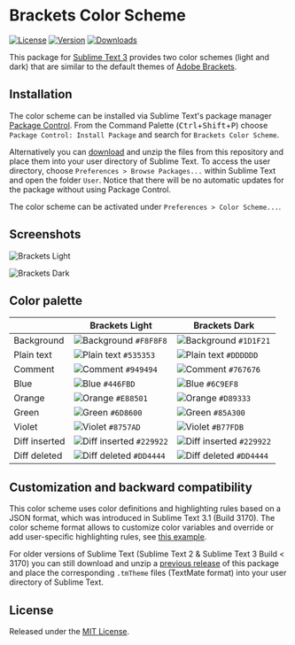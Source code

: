 # Brackets Color Scheme

[![License](https://img.shields.io/github/license/jwortmann/brackets-color-scheme.svg)](https://github.com/jwortmann/brackets-color-scheme/blob/master/LICENSE)
[![Version](https://img.shields.io/github/release/jwortmann/brackets-color-scheme.svg)](https://github.com/jwortmann/brackets-color-scheme/tags)
[![Downloads](https://img.shields.io/packagecontrol/dt/Brackets%20Color%20Scheme.svg)](https://packagecontrol.io/packages/Brackets%20Color%20Scheme)

This package for [Sublime Text 3](https://www.sublimetext.com/) provides two color schemes (light and dark) that are similar to the default themes of [Adobe Brackets](http://brackets.io/).

## Installation

The color scheme can be installed via Sublime Text's package manager [Package Control](https://sublime.wbond.net/installation).
From the Command Palette (<kbd>Ctrl</kbd>+<kbd>Shift</kbd>+<kbd>P</kbd>) choose `Package Control: Install Package` and search for `Brackets Color Scheme`.

Alternatively you can [download](https://github.com/jwortmann/brackets-color-scheme/archive/master.zip) and unzip the files from this repository and place them into your user directory of Sublime Text.
To access the user directory, choose `Preferences > Browse Packages...` within Sublime Text and open the folder `User`.
Notice that there will be no automatic updates for the package without using Package Control.

The color scheme can be activated under `Preferences > Color Scheme...`.

## Screenshots

![Brackets Light](http://i.imgur.com/5HoE6I2.png)

![Brackets Dark](http://i.imgur.com/HZ0acdw.png)

## Color palette

|      | Brackets Light | Brackets Dark |
| ---- | -------------- | ------------- |
| Background | ![Background](http://via.placeholder.com/20/f8f8f8/f8f8f8) `#F8F8F8` | ![Background](http://via.placeholder.com/20/1d1f21/1d1f21) `#1D1F21` |
| Plain text | ![Plain text](http://via.placeholder.com/20/535353/535353) `#535353` | ![Plain text](http://via.placeholder.com/20/dddddd/dddddd) `#DDDDDD` |
| Comment | ![Comment](http://via.placeholder.com/20/949494/949494) `#949494` | ![Comment](http://via.placeholder.com/20/767676/767676) `#767676` |
| Blue | ![Blue](http://via.placeholder.com/20/446fbd/446fbd) `#446FBD` | ![Blue](http://via.placeholder.com/20/6c9ef8/6c9ef8) `#6C9EF8` |
| Orange | ![Orange](http://via.placeholder.com/20/e88501/e88501) `#E88501` | ![Orange](http://via.placeholder.com/20/d89333/d89333) `#D89333` |
| Green | ![Green](http://via.placeholder.com/20/6d8600/6d8600) `#6D8600` | ![Green](http://via.placeholder.com/20/85a300/85a300) `#85A300` |
| Violet | ![Violet](http://via.placeholder.com/20/8757ad/8757ad) `#8757AD` | ![Violet](http://via.placeholder.com/20/b77fdb/b77fdb) `#B77FDB` |
| Diff inserted | ![Diff inserted](http://via.placeholder.com/20/229922/229922) `#229922` | ![Diff inserted](http://via.placeholder.com/20/229922/229922) `#229922` |
| Diff deleted | ![Diff deleted](http://via.placeholder.com/20/dd4444/dd4444) `#DD4444` | ![Diff deleted](http://via.placeholder.com/20/dd4444/dd4444) `#DD4444` |

## Customization and backward compatibility

This color scheme uses color definitions and highlighting rules based on a JSON format, which was introduced in Sublime Text 3.1 (Build 3170).
The color scheme format allows to customize color variables and override or add user-specific highlighting rules, see [this example](https://www.sublimetext.com/docs/3/color_schemes.html#customization).

For older versions of Sublime Text (Sublime Text 2 & Sublime Text 3 Build < 3170) you can still download and unzip a [previous release](https://github.com/jwortmann/brackets-color-scheme/releases/tag/v1.0.4) of this package and place the corresponding `.tmTheme` files (TextMate format) into your user directory of Sublime Text.

## License

Released under the [MIT License](https://github.com/jwortmann/brackets-color-scheme/blob/master/LICENSE).
